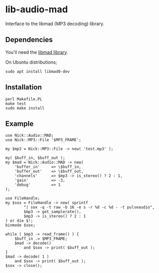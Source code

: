 # lib-audio-mad

Interface to the libmad (MP3 decoding) library.

## Dependencies

You'll need the [libmad library](https://www.underbit.com/products/mad/).

On Ubuntu distributions;

    sudo apt install libmad0-dev

## Installation

    perl Makefile.PL
    make test
    sudo make install

## Example

    use Nick::Audio::MAD;
    use Nick::MP3::File '$MP3_FRAME';

    my $mp3 = Nick::MP3::File -> new( 'test.mp3' );

    my( $buff_in, $buff_out );
    my $mad = Nick::Audio::MAD -> new(
        'buffer_in'     => \$buff_in,
        'buffer_out'    => \$buff_out,
        'channels'      => $mp3 -> is_stereo() ? 2 : 1,
        'gain'          => -3,
        'debug'         => 1
    );

    use FileHandle;
    my $sox = FileHandle -> new( sprintf
            "| sox -q -t raw -b 16 -e s -r %d -c %d - -t pulseaudio",
            $mp3 -> get_samplerate(),
            $mp3 -> is_stereo() ? 2 : 1
    ) or die $!;
    binmode $sox;

    while ( $mp3 -> read_frame() ) {
        $buff_in .= $MP3_FRAME;
        $mad -> decode()
            and $sox -> print( $buff_out );
    }
    $mad -> decode( 1 )
        and $sox -> print( $buff_out );
    $sox -> close();
